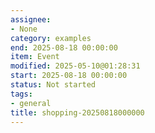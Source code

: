 ```yaml
---
assignee:
- None
category: examples
end: 2025-08-18 00:00:00
item: Event
modified: 2025-05-10@01:28:31
start: 2025-08-18 00:00:00
status: Not started
tags:
- general
title: shopping-20250818000000
---
```


